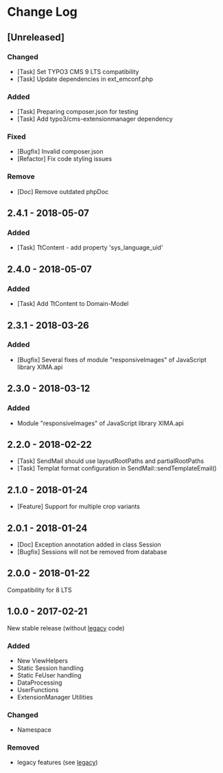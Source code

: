 # Change Log

## [Unreleased]
### Changed
- [Task] Set TYPO3 CMS 9 LTS compatibility
- [Task] Update dependencies in ext_emconf.php

### Added
- [Task] Preparing composer.json for testing
- [Task] Add typo3/cms-extensionmanager dependency

### Fixed
- [Bugfix] Invalid composer.json
- [Refactor] Fix code styling issues

### Remove
- [Doc] Remove outdated phpDoc

## 2.4.1 - 2018-05-07
### Added
- [Task] TtContent - add property 'sys_language_uid'

## 2.4.0 - 2018-05-07
### Added
- [Task] Add TtContent to Domain-Model

## 2.3.1 - 2018-03-26
### Added
- [Bugfix] Several fixes of module "responsiveImages" of JavaScript library XIMA.api

## 2.3.0 - 2018-03-12
### Added
- Module "responsiveImages" of JavaScript library XIMA.api

## 2.2.0 - 2018-02-22
- [Task] SendMail should use layoutRootPaths and partialRootPaths
- [Task] Templat format configuration in SendMail::sendTemplateEmail()

## 2.1.0 - 2018-01-24
- [Feature] Support for multiple crop variants

## 2.0.1 - 2018-01-24
- [Doc] Exception annotation added in class Session
- [Bugfix] Sessions will not be removed from database

## 2.0.0 - 2018-01-22
Compatibility for 8 LTS

## 1.0.0 - 2017-02-21
New stable release (without [legacy](https://github.com/xima-media/xm_tools/tree/legacy) code)

### Added
- New ViewHelpers
- Static Session handling
- Static FeUser handling
- DataProcessing
- UserFunctions
- ExtensionManager Utilities

### Changed
- Namespace

### Removed
- legacy features (see [legacy](https://github.com/xima-media/xm_tools/tree/legacy))
